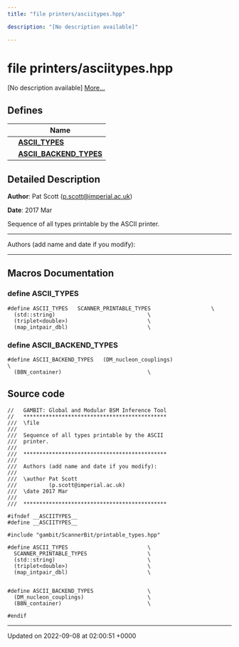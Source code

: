 ```yaml
---
title: "file printers/asciitypes.hpp"

description: "[No description available]"

---
```


# file printers/asciitypes.hpp

[No description available] [More...](#detailed-description)

## Defines

|                | Name           |
| -------------- | -------------- |
|  | **[ASCII_TYPES](/documentation/code/files/asciitypes_8hpp/#define-asciitypes-hpp-ascii-types)**  |
|  | **[ASCII_BACKEND_TYPES](/documentation/code/files/asciitypes_8hpp/#define-asciitypes-hpp-ascii-backend-types)**  |

## Detailed Description


**Author**: Pat Scott ([p.scott@imperial.ac.uk](mailto:p.scott@imperial.ac.uk)) 

**Date**: 2017 Mar

Sequence of all types printable by the ASCII printer.



------------------

Authors (add name and date if you modify):



------------------




## Macros Documentation

### define ASCII_TYPES

```
#define ASCII_TYPES   SCANNER_PRINTABLE_TYPES                   \
  (std::string)                             \
  (triplet<double>)                         \
  (map_intpair_dbl)                         \
```


### define ASCII_BACKEND_TYPES

```
#define ASCII_BACKEND_TYPES   (DM_nucleon_couplings)                    \
  (BBN_container)                           \
```


## Source code

```
//   GAMBIT: Global and Modular BSM Inference Tool
//   *********************************************
///  \file
///
///  Sequence of all types printable by the ASCII
///  printer.
///
///  *********************************************
///
///  Authors (add name and date if you modify):
///
///  \author Pat Scott
///          (p.scott@imperial.ac.uk)
///  \date 2017 Mar
///
///  *********************************************

#ifndef __ASCIITYPES__
#define __ASCIITYPES__

#include "gambit/ScannerBit/printable_types.hpp"

#define ASCII_TYPES                         \
  SCANNER_PRINTABLE_TYPES                   \
  (std::string)                             \
  (triplet<double>)                         \
  (map_intpair_dbl)                         \


#define ASCII_BACKEND_TYPES                 \
  (DM_nucleon_couplings)                    \
  (BBN_container)                           \

#endif
```


-------------------------------

Updated on 2022-09-08 at 02:00:51 +0000
